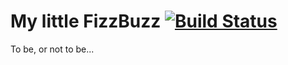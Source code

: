 # My little FizzBuzz [![Build Status](https://travis-ci.com/gysevvlad/app.svg?branch=master)](https://travis-ci.com/gysevvlad/app)

To be, or not to be...
